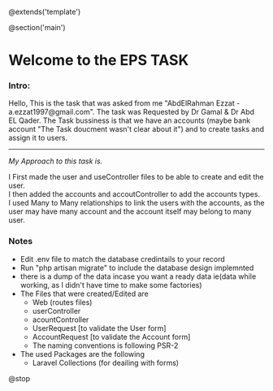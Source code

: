 @extends('template')

@section('main')

<h1>Welcome to the EPS TASK</h1>
<h3>Intro:</h3>

<p>
	Hello, This is the task that was asked from me "AbdElRahman Ezzat - a.ezzat1997@gmail.com".
	The task was Requested by Dr Gamal & Dr Abd EL Qader.
	The Task bussiness is that we have an accounts (maybe bank account "The Task doucment wasn't clear about it") and to create tasks and assign it to users.
</p>
<hr>
<p>
	<i>My Approach to this task is.</i>
</p>
<p>
	I First made the user and useController files to be able to create and edit the user. <br>
	I then added the accounts and accoutController to add the accounts types. <br>
	I used Many to Many relationships to link the users with the accounts, as the user may have many account and the account itself may belong to many user.
</p>



<h3>Notes </h3>
<ul>
	<li>
		Edit .env file to match the database credintails to your record
	</li>
	<li>Run "php artisan migrate" to include the database design implemnted</li>
	<li>
		there is a dump of the data incase you want a ready data ie(data while working, as I didn't have time to make some factories)
	</li>
	<li>
		The Files that were created/Edited are 
		<ul>
			<li>
				Web (routes files)
			</li>
			<li>userController</li>
			<li>acountController</li>
			<li>UserRequest [to validate the User form]</li>
			<li>AccountRequest [to validate the Account form]</li>
			<li>The naming conventions is following  PSR-2</li>
		</ul>
	</li>
	<li>
		The used Packages are the following
		<ul>
			<li>
				Laravel Collections (for deailing with forms)
			</li>
		</ul>
	</li>
</ul>
@stop

